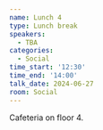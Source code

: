 ```yaml
---
name: Lunch 4
type: Lunch break
speakers:
  - TBA
categories:
  - Social
time_start: '12:30'
time_end: '14:00'
talk_date: 2024-06-27
room: Social
---
```


Cafeteria on floor 4.
